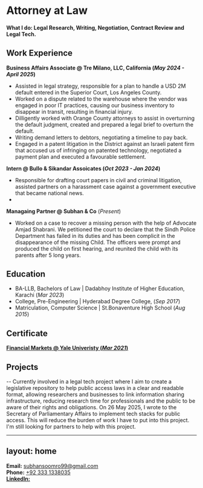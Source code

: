 # Attorney at Law

#### What I do: Legal Research, Writing, Negotiation, Contract Review and Legal Tech. 

## Work Experience
**Business Affairs Associate @ Tre Milano, LLC, California (_May 2024 - April 2025_)**
- Assisted in legal strategy, responsible for a plan to handle a USD 2M default entered in the Superior Court, Los Angeles County.
- Worked on a dispute related to the warehouse where the vendor was engaged in poor IT practices, causing our business inventory to disappear in transit, resulting in financial injury. 
- Dilligently worked with Orange County attorneys to assist in overturning the default judgment, created and prepared a legal brief to overturn the default.
- Writing demand letters to debtors, negotiating a timeline to pay back.
- Engaged in a patent litigation in the District against an Israeli patent firm that accused us of infringing on patented technology, negotiated a payment plan and executed a favourable settlement.


**Intern @ Bullo & Sikandar Assoicates (_Oct 2023 - Jan 2024_)**
- Responsible for drafting court papers in civil and criminal litigation, assisted partners on a harassment case against a government executive that became national news.
- 

**Managaing Partner @ Subhan & Co** (_Present_)
- Worked on a case to recover a missing person with the help of Advocate Amjad Shabrani. We petitioned the court to declare that the Sindh Police Department has failed in its duties and has been complicit in the disappearance of the missing Child. The officers were prompt and produced the child on first hearing, and reunited the child with its parents after 5 long years.

## Education
- BA-LLB, Bachelors of Law | Dadabhoy Institute of Higher Education, Karachi (_Mar 2023_)								       		
- College, Pre-Engineering	| Hyderabad Degree College, (_Sep 2017_)	 			        		
- Matriculation, Computer Science | St.Bonaventure High School (_Aug 2015_)

## Certificate 
[**Financial Markets @ Yale Univeristy (_Mar 2021_)** ](https://www.coursera.org/account/accomplishments/certificate/U7X5QVASA2CB)

## Projects

-- Currently involved in a legal tech project where I aim to create a legislative repository to help public access laws in a clear and readable format, allowing researchers and businesses to link information sharing infrastructure, reducing research time for professionals and the public to be aware of their rights and obligations. On 26 May 2025, I wrote to the Secretary of Parliamentary Affairs to implement tech stacks for public access. This will reduce the burden of work I have to put into this project. I'm still looking for partners to help with this project.

---
layout: home
---

**Email:** [subhansoomro99@gmail.com](mailto:subhansoomro99@gmail.com)  
**Phone:** [+92 333 1338035](tel:+923331338035)  
[**LinkedIn:**](https://www.linkedin.com/in/subhan3w/)
